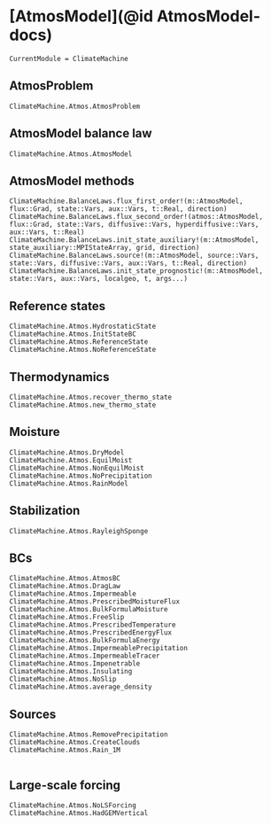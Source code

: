 # [AtmosModel](@id AtmosModel-docs)

```@meta
CurrentModule = ClimateMachine
```

## AtmosProblem

```@docs
ClimateMachine.Atmos.AtmosProblem
```

## AtmosModel balance law

```@docs
ClimateMachine.Atmos.AtmosModel
```

## AtmosModel methods

```@docs
ClimateMachine.BalanceLaws.flux_first_order!(m::AtmosModel, flux::Grad, state::Vars, aux::Vars, t::Real, direction)
ClimateMachine.BalanceLaws.flux_second_order!(atmos::AtmosModel, flux::Grad, state::Vars, diffusive::Vars, hyperdiffusive::Vars, aux::Vars, t::Real)
ClimateMachine.BalanceLaws.init_state_auxiliary!(m::AtmosModel, state_auxiliary::MPIStateArray, grid, direction)
ClimateMachine.BalanceLaws.source!(m::AtmosModel, source::Vars, state::Vars, diffusive::Vars, aux::Vars, t::Real, direction)
ClimateMachine.BalanceLaws.init_state_prognostic!(m::AtmosModel, state::Vars, aux::Vars, localgeo, t, args...)
```

## Reference states

```@docs
ClimateMachine.Atmos.HydrostaticState
ClimateMachine.Atmos.InitStateBC
ClimateMachine.Atmos.ReferenceState
ClimateMachine.Atmos.NoReferenceState
```

## Thermodynamics

```@docs
ClimateMachine.Atmos.recover_thermo_state
ClimateMachine.Atmos.new_thermo_state
```

## Moisture

```@docs
ClimateMachine.Atmos.DryModel
ClimateMachine.Atmos.EquilMoist
ClimateMachine.Atmos.NonEquilMoist
ClimateMachine.Atmos.NoPrecipitation
ClimateMachine.Atmos.RainModel
```

## Stabilization

```@docs
ClimateMachine.Atmos.RayleighSponge
```

## BCs

```@docs
ClimateMachine.Atmos.AtmosBC
ClimateMachine.Atmos.DragLaw
ClimateMachine.Atmos.Impermeable
ClimateMachine.Atmos.PrescribedMoistureFlux
ClimateMachine.Atmos.BulkFormulaMoisture
ClimateMachine.Atmos.FreeSlip
ClimateMachine.Atmos.PrescribedTemperature
ClimateMachine.Atmos.PrescribedEnergyFlux
ClimateMachine.Atmos.BulkFormulaEnergy
ClimateMachine.Atmos.ImpermeablePrecipitation
ClimateMachine.Atmos.ImpermeableTracer
ClimateMachine.Atmos.Impenetrable
ClimateMachine.Atmos.Insulating
ClimateMachine.Atmos.NoSlip
ClimateMachine.Atmos.average_density
```

## Sources

```@docs
ClimateMachine.Atmos.RemovePrecipitation
ClimateMachine.Atmos.CreateClouds
ClimateMachine.Atmos.Rain_1M


```

## Large-scale forcing
```@docs
ClimateMachine.Atmos.NoLSForcing
ClimateMachine.Atmos.HadGEMVertical
``` 
